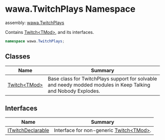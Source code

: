 # wawa\.TwitchPlays Namespace

assembly: [wawa\.TwitchPlays](../wawa.TwitchPlays.md)

Contains [Twitch\<TMod\>](../wawa.TwitchPlays/wawa.TwitchPlays/Twitch\`1.md), and its interfaces\.

```csharp
namespace wawa.TwitchPlays;
```

## Classes

| Name | Summary |
|------|---------|
| [Twitch\<TMod\>](./wawa.TwitchPlays/Twitch\`1.md) | Base class for TwitchPlays support for solvable and needy modded modules in Keep Talking and Nobody Explodes\. |

## Interfaces

| Name | Summary |
|------|---------|
| [ITwitchDeclarable](./wawa.TwitchPlays/ITwitchDeclarable.md) | Interface for non\-generic [Twitch\<TMod\>](../wawa.TwitchPlays/wawa.TwitchPlays/Twitch\`1.md)\. |

